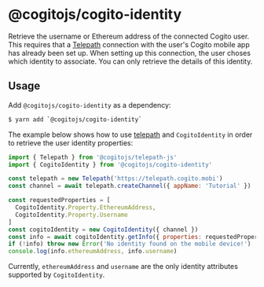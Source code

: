 # @cogitojs/cogito-identity

Retrieve the username or Ethereum address of the connected Cogito user. This
requires that a [Telepath][telepath] connection with the user's Cogito mobile
app has already been set up. When setting up this connection, the user choses
which identity to associate. You can only retrieve the details of this
identity.

## Usage

Add `@cogitojs/cogito-identity` as a dependency:

```bash
$ yarn add `@cogitojs/cogito-identity`
```

The example below shows how to use [telepath] and `CogitoIdentity` in order to
retrieve the user identity properties:

```javascript
import { Telepath } from '@cogitojs/telepath-js'
import { CogitoIdentity } from '@cogitojs/cogito-identity'

const telepath = new Telepath('https://telepath.cogito.mobi')
const channel = await telepath.createChannel({ appName: 'Tutorial' })

const requestedProperties = [
  CogitoIdentity.Property.EthereumAddress,
  CogitoIdentity.Property.Username
]
const cogitoIdentity = new CogitoIdentity({ channel })
const info = await cogitoIdentity.getInfo({ properties: requestedProperties })
if (!info) throw new Error('No identity found on the mobile device!')
console.log(info.ethereumAddress, info.username)
```

Currently, `ethereumAddress` and `username` are the only identity attributes
supported by `CogitoIdentity`.

[telepath]: https://cogito.mobi/components/telepath-js
